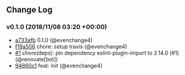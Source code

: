 ## Change Log

### v0.1.0 (2018/11/08 03:20 +00:00)

- [a733afb](https://github.com/evenchange4/remark-utils/commit/a733afb5e3331aad3f2e0acc2d699b6d1d8ad818) 0.1.0 (@evenchange4)
- [f19a506](https://github.com/evenchange4/remark-utils/commit/f19a506ec1f811ac8d3ea27070ee860c855219bd) chore: setup travis (@evenchange4)
- [#1](https://github.com/evenchange4/remark-utils/pull/1) chore(deps): pin dependency eslint-plugin-import to 2.14.0 (#1) (@renovate[bot])
- [94860c1](https://github.com/evenchange4/remark-utils/commit/94860c1f9ccc2fe172ec933caf2315895f1415ad) feat: init (@evenchange4)
